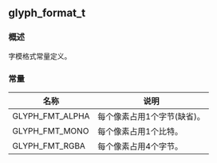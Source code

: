 ## glyph\_format\_t
### 概述
 字模格式常量定义。
### 常量
<p id="glyph_format_t_consts">

| 名称 | 说明 | 
| -------- | ------- | 
| GLYPH\_FMT\_ALPHA | 每个像素占用1个字节(缺省)。 |
| GLYPH\_FMT\_MONO | 每个像素占用1个比特。 |
| GLYPH\_FMT\_RGBA | 每个像素占用4个字节。 |

